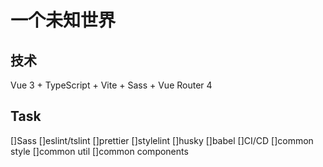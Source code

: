 # 一个未知世界

## 技术

Vue 3 + TypeScript + Vite + Sass + Vue Router 4

## Task

[]Sass
[]eslint/tslint
[]prettier
[]stylelint
[]husky
[]babel
[]CI/CD
[]common style
[]common util
[]common components

